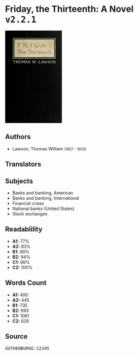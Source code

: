 # Friday, the Thirteenth: A Novel <kbd>v2.2.1</kbd>

![](./cover.medium.jpg "")

## Authors


 - Lawson, Thomas William <small>(1857 - 1925)</small>

## Translators



## Subjects


 - Banks and banking, American
 - Banks and banking, International
 - Financial crises
 - National banks (United States)
 - Stock exchanges

## Readablility


 - **A1:** 77%
 - **A2:** 83%
 - **B1:** 89%
 - **B2:** 94%
 - **C1:** 98%
 - **C2:** 100%

## Words Count


 - **A1:** 490
 - **A2:** 445
 - **B1:** 735
 - **B2:** 993
 - **C1:** 1061
 - **C2:** 626

## Source


<kbd>GUTHENBURGE:12345</kbd>
